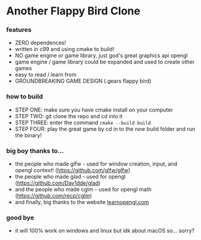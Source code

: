 # Another Flappy Bird Clone

### features
- ZERO dependences!
- written in c99 and using cmake to build!
- NO game engine or game library, just god's great graphics api opengl
- game engine / game library could be expanded and used to create other games
- easy to read / learn from
- GROUNDBREAKING GAME DESIGN (.gears flappy bird)

### how to build
 - STEP ONE: make sure you have cmake install on your computer
 - STEP TWO: git clone the repo and cd into it
 - STEP THREE: enter the command ```cmake --build build```
 - STEP FOUR: play the great game by cd in to the *new* build folder and run the binary!

### big boy thanks to...
 - the people who made glfw - used for window creation, input, and opengl context! (https://github.com/glfw/glfw)
 - the people who made glad - used for opengl (https://github.com/Dav1dde/glad)
 - and the people who made cglm - used for opengl math (https://github.com/recp/cglm)
 - and finally, big thanks to the website [learnopengl.com](https://learnopengl.com/)

### good bye
 - it will 100% work on windows and linux but idk about macOS so... sorry?
